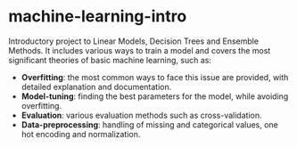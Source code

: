# machine-learning-intro
Introductory project to Linear Models, Decision Trees and Ensemble Methods. It includes various ways to train a model and covers the most significant theories of basic machine learning, such as:

- **Overfitting**: the most common ways to face this issue are provided, with detailed explanation and documentation.
- **Model-tuning**: finding the best parameters for the model, while avoiding overfitting.
- **Evaluation**: various evaluation methods such as cross-validation.
- **Data-preprocessing**: handling of missing and categorical values, one hot encoding and normalization.
